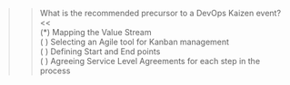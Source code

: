 >> What is the recommended precursor to a DevOps Kaizen event? <<  
(*) Mapping the Value Stream  
( ) Selecting an Agile tool for Kanban management  
( ) Defining Start and End points  
( ) Agreeing Service Level Agreements for each step in the process  
